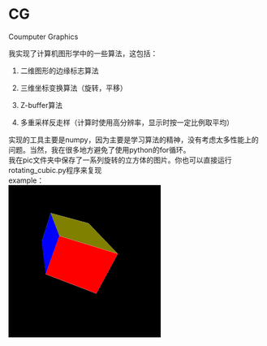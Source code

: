 # CG
Coumputer Graphics  

我实现了计算机图形学中的一些算法，这包括：  

1. 二维图形的边缘标志算法  

2. 三维坐标变换算法（旋转，平移）  

3. Z-buffer算法  

4. 多重采样反走样（计算时使用高分辨率，显示时按一定比例取平均）  

实现的工具主要是numpy，因为主要是学习算法的精神，没有考虑太多性能上的问题。当然，我在很多地方避免了使用python的for循环。    
我在pic文件夹中保存了一系列旋转的立方体的图片。你也可以直接运行rotating_cubic.py程序来复现  
example：  
![Image text](https://github.com/Ela-Boska/Computer_Graphic/blob/master/pic/cubic10.png)
